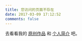 ```yaml
---
title: 您访问的页面不存在
date: 2017-03-09 17:12:52
comments: false
---
```


去看看我的 [原创作品](/) 和 [个人简介](/about/) 吧。
